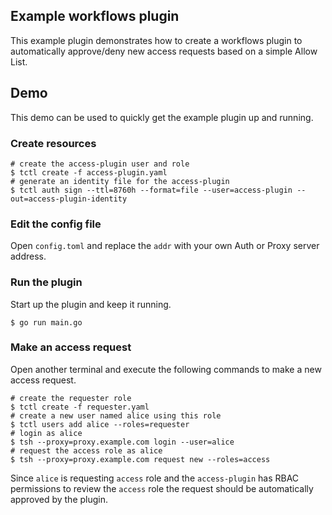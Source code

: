 ## Example workflows plugin

This example plugin demonstrates how to create a workflows plugin to automatically approve/deny new access requests based on a simple Allow List.

## Demo

This demo can be used to quickly get the example plugin up and running.

### Create resources

```console
# create the access-plugin user and role
$ tctl create -f access-plugin.yaml
# generate an identity file for the access-plugin
$ tctl auth sign --ttl=8760h --format=file --user=access-plugin --out=access-plugin-identity
```

### Edit the config file

Open `config.toml` and replace the `addr` with your own Auth or Proxy server address.

### Run the plugin

Start up the plugin and keep it running.

```console
$ go run main.go
```

### Make an access request

Open another terminal and execute the following commands to make a new access request.

```console
# create the requester role
$ tctl create -f requester.yaml
# create a new user named alice using this role
$ tctl users add alice --roles=requester
# login as alice
$ tsh --proxy=proxy.example.com login --user=alice
# request the access role as alice
$ tsh --proxy=proxy.example.com request new --roles=access
```

Since `alice` is requesting `access` role and the `access-plugin` has RBAC permissions to review the `access` role the request should be automatically approved by the plugin.
